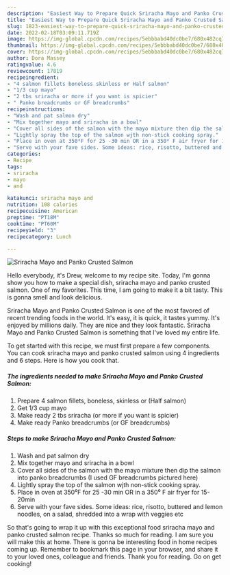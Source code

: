 ```yaml
---
description: "Easiest Way to Prepare Quick Sriracha Mayo and Panko Crusted Salmon"
title: "Easiest Way to Prepare Quick Sriracha Mayo and Panko Crusted Salmon"
slug: 1823-easiest-way-to-prepare-quick-sriracha-mayo-and-panko-crusted-salmon
date: 2022-02-18T03:09:11.719Z
image: https://img-global.cpcdn.com/recipes/5ebbbabd40dc0be7/680x482cq70/sriracha-mayo-and-panko-crusted-salmon-recipe-main-photo.jpg
thumbnail: https://img-global.cpcdn.com/recipes/5ebbbabd40dc0be7/680x482cq70/sriracha-mayo-and-panko-crusted-salmon-recipe-main-photo.jpg
cover: https://img-global.cpcdn.com/recipes/5ebbbabd40dc0be7/680x482cq70/sriracha-mayo-and-panko-crusted-salmon-recipe-main-photo.jpg
author: Dora Massey
ratingvalue: 4.6
reviewcount: 17819
recipeingredient:
- "4 salmon fillets boneless skinless or Half salmon"
- "1/3 cup mayo"
- "2 tbs sriracha or more if you want is spicier"
- " Panko breadcrumbs or GF breadcrumbs"
recipeinstructions:
- "Wash and pat salmon dry"
- "Mix together mayo and sriracha in a bowl"
- "Cover all sides of the salmon with the mayo mixture then dip the salmon into panko breadcrumbs (I used GF breadcrumbs pictured here)"
- "Lightly spray the top of the salmon wjth non-stick cooking spray."
- "Place in oven at 350⁰F for 25 -30 min OR in a 350⁰ F air fryer for 15-20min"
- "Serve with your fave sides. Some ideas: rice, risotto, buttered and lemon noodles, on a salad, shredded into a wrap with veggies etc"
categories:
- Recipe
tags:
- sriracha
- mayo
- and

katakunci: sriracha mayo and 
nutrition: 108 calories
recipecuisine: American
preptime: "PT18M"
cooktime: "PT60M"
recipeyield: "3"
recipecategory: Lunch

---
```



![Sriracha Mayo and Panko Crusted Salmon](https://img-global.cpcdn.com/recipes/5ebbbabd40dc0be7/680x482cq70/sriracha-mayo-and-panko-crusted-salmon-recipe-main-photo.jpg)

Hello everybody, it's Drew, welcome to my recipe site. Today, I'm gonna show you how to make a special dish, sriracha mayo and panko crusted salmon. One of my favorites. This time, I am going to make it a bit tasty. This is gonna smell and look delicious.



Sriracha Mayo and Panko Crusted Salmon is one of the most favored of recent trending foods in the world. It's easy, it is quick, it tastes yummy. It's enjoyed by millions daily. They are nice and they look fantastic. Sriracha Mayo and Panko Crusted Salmon is something that I've loved my entire life.


To get started with this recipe, we must first prepare a few components. You can cook sriracha mayo and panko crusted salmon using 4 ingredients and 6 steps. Here is how you cook that.

<!--inarticleads1-->

##### The ingredients needed to make Sriracha Mayo and Panko Crusted Salmon:

1. Prepare 4 salmon fillets, boneless, skinless or (Half salmon)
1. Get 1/3 cup mayo
1. Make ready 2 tbs sriracha (or more if you want is spicier)
1. Make ready  Panko breadcrumbs (or GF breadcrumbs)




<!--inarticleads2-->

##### Steps to make Sriracha Mayo and Panko Crusted Salmon:

1. Wash and pat salmon dry
1. Mix together mayo and sriracha in a bowl
1. Cover all sides of the salmon with the mayo mixture then dip the salmon into panko breadcrumbs (I used GF breadcrumbs pictured here)
1. Lightly spray the top of the salmon wjth non-stick cooking spray.
1. Place in oven at 350⁰F for 25 -30 min OR in a 350⁰ F air fryer for 15-20min
1. Serve with your fave sides. Some ideas: rice, risotto, buttered and lemon noodles, on a salad, shredded into a wrap with veggies etc




So that's going to wrap it up with this exceptional food sriracha mayo and panko crusted salmon recipe. Thanks so much for reading. I am sure you will make this at home. There is gonna be interesting food in home recipes coming up. Remember to bookmark this page in your browser, and share it to your loved ones, colleague and friends. Thank you for reading. Go on get cooking!
